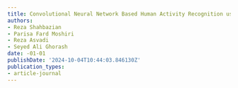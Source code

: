 ```yaml
---
title: Convolutional Neural Network Based Human Activity Recognition using CSI
authors:
- Reza Shahbazian
- Parisa Fard Moshiri
- Reza Asvadi
- Seyed Ali Ghorash
date: -01-01
publishDate: '2024-10-04T10:44:03.846130Z'
publication_types:
- article-journal
---
```

